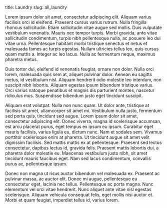 title: Laundry
slug: all_laundry

Lorem ipsum dolor sit amet, consectetur adipiscing elit. Aliquam varius facilisis orci id eleifend. Praesent cursus varius rutrum. Nulla fringilla rhoncus sollicitudin. Etiam sollicitudin vitae augue sed mollis. Duis vulputate vestibulum venenatis. Mauris nec tempor turpis. Morbi gravida, ante vitae sollicitudin condimentum, turpis nibh pellentesque nulla, ac posuere leo dui vitae urna. Pellentesque habitant morbi tristique senectus et netus et malesuada fames ac turpis egestas. Nullam ultricies tellus leo, quis cursus quam mattis a. Integer ac leo lacus. Nulla ac fermentum neque, maximus pharetra metus.

Duis tortor dui, eleifend id venenatis feugiat, ornare non dolor. Nulla orci lorem, malesuada quis sem at, aliquet pulvinar dolor. Aenean eu sagitts metus, id vestibulum nisl. Aliquam hendrerit odio molestie leo interdum, non suscipit nibh lobortis. Aliquam egestas ipsum bibendum tristique varius. Orci varius natoque penatibus et magnis dis parturient montes, nascetur ridiculus mus. Suspendisse bibendum justo eget tincidunt suscipit.

Aliquam erat volutpat. Nulla non nunc quam. Ut dolor ante, tristique at facilisis sit amet, ullamcorper sit amet mi. Vestibulum nulla justo, fermentum sed porta quis, tincidunt sed augue. Lorem ipsum dolor sit amet, consectetur adipiscing elit. Donec viverra, magna id scelerisque accumsan, est arcu placerat purus, eget tempus ex ipsum eu ipsum. Curabitur eget mauris facilisis, varius ligula eu, dictum nunc. Nam et sodales sem. Vivamus porttitor scelerisque enim at pharetra. Ut tincidunt augue sit amet velit dignissim facilisis. Sed mattis mattis ex at pellentesque. Praesent sed lectus consectetur, dapibus lectus id, gravida felis. Praesent mattis lobortis dui, a pharetra dolor molestie eu. Maecenas vestibulum justo nibh, sit amet tincidunt mauris faucibus eget. Nam sed lacus condimentum, convallis purus ac, pellentesque ipsum.

Donec non magna ut risus auctor bibendum vel malesuada ex. Praesent ac pulvinar massa, ac auctor elit. Donec mi augue, pellentesque eu consectetur eget, lacinia nec tellus. Pellentesque ac porta magna. Nunc elementum vel orci vitae hendrerit. Nunc aliquet ante vitae nisl egestas scelerisque. Aliquam vehicula consequat felis, eget mollis nisi auctor et. Morbi et quam feugiat, imperdiet tellus id, varius lorem.
